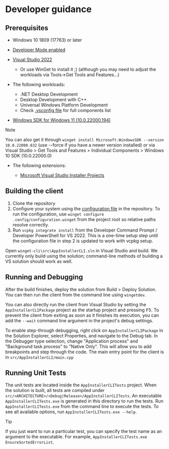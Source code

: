 # Developer guidance

## Prerequisites

* Windows 10 1809 (17763) or later
* [Developer Mode enabled](https://docs.microsoft.com/windows/uwp/get-started/enable-your-device-for-development)
* [Visual Studio 2022](https://visualstudio.microsoft.com/downloads/)
  * Or use WinGet to install it ;) (although you may need to adjust the workloads via Tools->Get Tools and Features...)
* The following workloads:
  * .NET Desktop Development
  * Desktop Development with C++
  * Universal Windows Platform Development
  * Check [.vsconfig file](.vsconfig) for full components list

* [Windows SDK for Windows 11 (10.0.22000.194)](https://developer.microsoft.com/en-us/windows/downloads/sdk-archive/)

> [!NOTE]
> You can also get it through `winget install Microsoft.WindowsSDK --version 10.0.22000.832` (use --force if you have a newer version installed) or via Visual Studio > Get Tools and Features > Individual Components > Windows 10 SDK (10.0.22000.0)

* The following extensions:

  * [Microsoft Visual Studio Installer Projects](https://marketplace.visualstudio.com/items?itemName=VisualStudioClient.MicrosoftVisualStudio2022InstallerProjects)

## Building the client

1. Clone the repository
2. Configure your system using the [configuration file](../.config/configuration.winget) in the repository. To run the configuration, use `winget configure .config/configuration.winget` from the project root so relative paths resolve correctly.
3. Run `vcpkg integrate install` from the Developer Command Prompt / Developer PowerShell for VS 2022. This is a one-time setup step until the configuration file in step 2 is updated to work with vcpkg setup.

Open `winget-cli\src\AppInstallerCLI.sln` in Visual Studio and build. We currently only build using the solution; command-line methods of building a VS solution should work as well.

## Running and Debugging

After the build finishes, deploy the solution from Build > Deploy Solution. You can then run the client from the command line using `wingetdev`.

You can also directly run the client from Visual Studio by setting the `AppInstallerCLIPackage` project as the startup project and pressing <kbd>F5</kbd>. To prevent the client from exiting as soon as it finishes its execution, you can add the `--wait` command line argument in the project's debug settings.

To enable step-through debugging, right click on `AppInstallerCLIPackage` in the Solution Explorer, select Properties, and navigate to the Debug tab. In the Debugger type selection, change "Application process" and "Background task process" to "Native Only". This will allow you to add breakpoints and step through the code. The main entry point for the client is in `src/AppInstallerCLI/main.cpp`

## Running Unit Tests

The unit tests are located inside the `AppInstallerCLITests` project. When the solution is built, all tests are compiled under `src/<ARCHITECTURE>/<Debug|Release>/AppInstallerCLITests`. An executable `AppInstallerCLITests.exe` is generated in this directory to run the tests. Run `AppInstallerCLITests.exe` from the command line to execute the tests. To see all available options, run `AppInstallerCLITests.exe --help`.

> [!TIP]
> If you just want to run a particular test, you can specify the test name as an argument to the executable. For example, `AppInstallerCLITests.exe EnsureSortedErrorList`.
